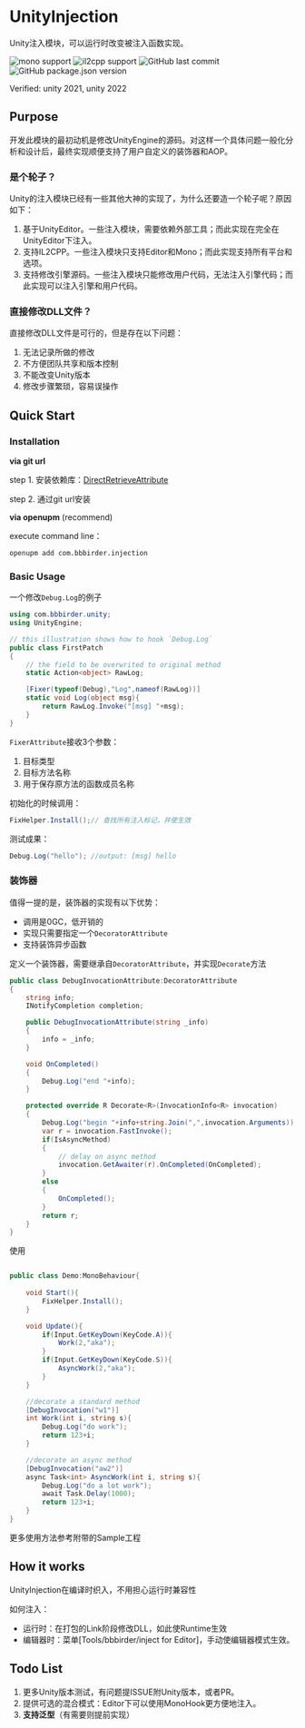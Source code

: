 # UnityInjection
Unity注入模块，可以运行时改变被注入函数实现。

![mono support](http://img.shields.io/badge/Mono-support-green)
![il2cpp support](http://img.shields.io/badge/IL2CPP-support-green)
![GitHub last commit](http://img.shields.io/github/last-commit/labbbirder/UnityInjection)
![GitHub package.json version](http://img.shields.io/github/package-json/v/labbbirder/UnityInjection)

Verified: unity 2021, unity 2022

## Purpose
开发此模块的最初动机是修改UnityEngine的源码。对这样一个具体问题一般化分析和设计后，最终实现顺便支持了用户自定义的装饰器和AOP。

### 是个轮子？
Unity的注入模块已经有一些其他大神的实现了，为什么还要造一个轮子呢？原因如下：
1. 基于UnityEditor。一些注入模块，需要依赖外部工具；而此实现在完全在UnityEditor下注入。
2. 支持IL2CPP。一些注入模块只支持Editor和Mono；而此实现支持所有平台和选项。
3. 支持修改引擎源码。一些注入模块只能修改用户代码，无法注入引擎代码；而此实现可以注入引擎和用户代码。


### 直接修改DLL文件？
直接修改DLL文件是可行的，但是存在以下问题：
1. 无法记录所做的修改
2. 不方便团队共享和版本控制
3. 不能改变Unity版本
4. 修改步骤繁琐，容易误操作

## Quick Start
### Installation
**via git url**

step 1. 安装依赖库：[DirectRetrieveAttribute](https://github.com/labbbirder/DirectRetrieveAttribute#安装)

step 2. 通过git url安装

**via openupm** (recommend)

execute command line：

```bash
openupm add com.bbbirder.injection
```
### Basic Usage
一个修改`Debug.Log`的例子
```csharp
using com.bbbirder.unity;
using UnityEngine;

// this illustration shows how to hook `Debug.Log`
public class FirstPatch
{
    // the field to be overwrited to original method
    static Action<object> RawLog;

    [Fixer(typeof(Debug),"Log",nameof(RawLog))]
    static void Log(object msg){
        return RawLog.Invoke("[msg] "+msg); 
    }
}

```
`FixerAttribute`接收3个参数：
  1. 目标类型
  2. 目标方法名称
  3. 用于保存原方法的函数成员名称

初始化的时候调用：
```csharp
FixHelper.Install();// 查找所有注入标记，并使生效
```
测试成果：
```csharp
Debug.Log("hello"); //output: [msg] hello
```
### 装饰器
值得一提的是，装饰器的实现有以下优势：
* 调用是0GC，低开销的
* 实现只需要指定一个`DecoratorAttribute`
* 支持装饰异步函数

定义一个装饰器，需要继承自`DecoratorAttribute`，并实现`Decorate`方法
```csharp
public class DebugInvocationAttribute:DecoratorAttribute
{
    string info;
    INotifyCompletion completion;

    public DebugInvocationAttribute(string _info)
    {
        info = _info;
    }

    void OnCompleted()
    {
        Debug.Log("end "+info);
    }

    protected override R Decorate<R>(InvocationInfo<R> invocation)
    {
        Debug.Log("begin "+info+string.Join(",",invocation.Arguments));
        var r = invocation.FastInvoke();
        if(IsAsyncMethod)
        {
            // delay on async method
            invocation.GetAwaiter(r).OnCompleted(OnCompleted);
        }
        else
        {
            OnCompleted();
        }
        return r;
    }
}

```

使用

```csharp

public class Demo:MonoBehaviour{
    
    void Start(){
        FixHelper.Install();
    }

    void Update(){
        if(Input.GetKeyDown(KeyCode.A)){
            Work(2,"aka");
        }
        if(Input.GetKeyDown(KeyCode.S)){
            AsyncWork(2,"aka");
        }
    }

    //decorate a standard method
    [DebugInvocation("w1")]
    int Work(int i, string s){
        Debug.Log("do work");
        return 123+i;
    }

    //decorate an async method
    [DebugInvocation("aw2")]
    async Task<int> AsyncWork(int i, string s){
        Debug.Log("do a lot work");
        await Task.Delay(1000);
        return 123+i;
    }
}
```

更多使用方法参考附带的Sample工程

## How it works
UnityInjection在编译时织入，不用担心运行时兼容性

如何注入：

  * 运行时：在打包的Link阶段修改DLL，如此使Runtime生效
  * 编辑器时：菜单[Tools/bbbirder/inject for Editor]，手动使编辑器模式生效。

## Todo List
1. 更多Unity版本测试，有问题提ISSUE附Unity版本，或者PR。
2. 提供可选的混合模式：Editor下可以使用MonoHook更方便地注入。
3. **支持泛型**（有需要则提前实现）

